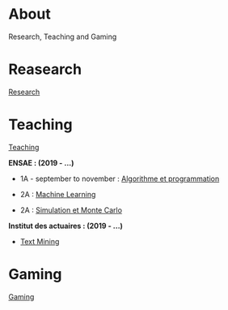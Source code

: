 # About

Research, Teaching and Gaming

# Reasearch

[Research](/research/README.md)

# Teaching

[Teaching](/teaching/README.md)

**ENSAE : (2019 - ...)**

- 1A - september to november : [Algorithme et programmation](http://www.xavierdupre.fr/app/ensae_teaching_cs/helpsphinx3/questions/route_1A_2019.html#l-feuille-de-route-2019-1a)

- 2A : [Machine Learning]()

- 2A : [Simulation et Monte Carlo]()

**Institut des actuaires : (2019 - ...)**
- [Text Mining](https://github.com/curiousML/DSA)

# Gaming

[Gaming](/gaming/README.md)
